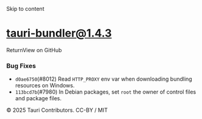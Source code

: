 Skip to content
# tauri-bundler@1.4.3
ReturnView on GitHub
### Bug Fixes
  * `d0ae6750`(#8012) Read `HTTP_PROXY` env var when downloading bundling resources on Windows.
  * `113bcd7b`(#7980) In Debian packages, set `root` the owner of control files and package files.


© 2025 Tauri Contributors. CC-BY / MIT
